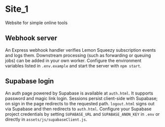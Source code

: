 # Site_1
Website for simple online tools

## Webhook server

An Express webhook handler verifies Lemon Squeezy subscription events and logs
them. Downstream processing (such as forwarding or queuing jobs) can be added in
your own worker. Configure the environment variables listed in `.env.example`
and start the server with `npm start`.

## Supabase login

An auth page powered by Supabase is available at `auth.html`. It supports
password and magic link login. Sessions persist client-side with Supabase; on
sign in the page redirects to the requested path. `logout.html` signs out via
Supabase and then redirects to `auth.html`. Configure your Supabase project
credentials by setting `SUPABASE_URL` and `SUPABASE_ANON_KEY` in `.env` or
directly in `assets/js/supabaseClient.js`.
